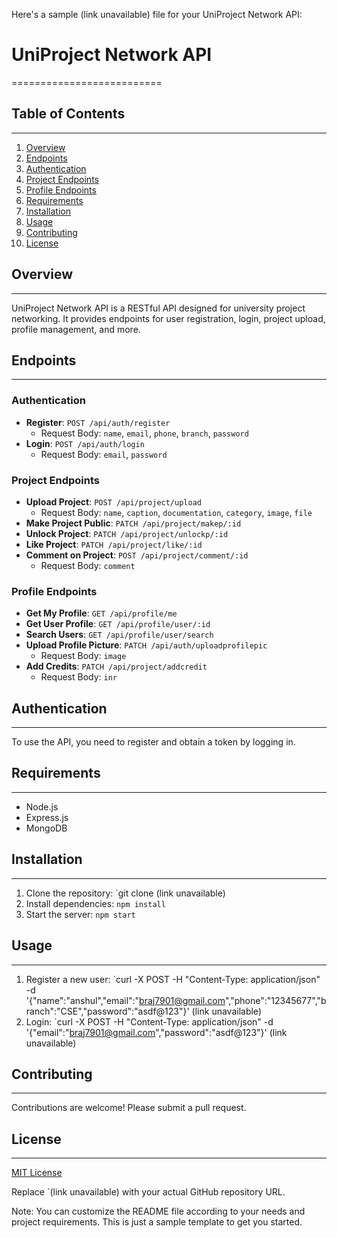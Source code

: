 Here's a sample (link unavailable) file for your UniProject Network API:


# UniProject Network API
==========================

## Table of Contents
-----------------

1. [Overview](#overview)
2. [Endpoints](#endpoints)
3. [Authentication](#authentication)
4. [Project Endpoints](#project-endpoints)
5. [Profile Endpoints](#profile-endpoints)
6. [Requirements](#requirements)
7. [Installation](#installation)
8. [Usage](#usage)
9. [Contributing](#contributing)
10. [License](#license)

## Overview
------------

UniProject Network API is a RESTful API designed for university project networking. It provides endpoints for user registration, login, project upload, profile management, and more.

## Endpoints
------------

### Authentication

* **Register**: `POST /api/auth/register`
	+ Request Body: `name`, `email`, `phone`, `branch`, `password`
* **Login**: `POST /api/auth/login`
	+ Request Body: `email`, `password`

### Project Endpoints

* **Upload Project**: `POST /api/project/upload`
	+ Request Body: `name`, `caption`, `documentation`, `category`, `image`, `file`
* **Make Project Public**: `PATCH /api/project/makep/:id`
* **Unlock Project**: `PATCH /api/project/unlockp/:id`
* **Like Project**: `PATCH /api/project/like/:id`
* **Comment on Project**: `POST /api/project/comment/:id`
	+ Request Body: `comment`

### Profile Endpoints

* **Get My Profile**: `GET /api/profile/me`
* **Get User Profile**: `GET /api/profile/user/:id`
* **Search Users**: `GET /api/profile/user/search`
* **Upload Profile Picture**: `PATCH /api/auth/uploadprofilepic`
	+ Request Body: `image`
* **Add Credits**: `PATCH /api/project/addcredit`
	+ Request Body: `inr`

## Authentication
---------------

To use the API, you need to register and obtain a token by logging in.

## Requirements
------------

* Node.js
* Express.js
* MongoDB

## Installation
------------

1. Clone the repository: `git clone (link unavailable)
2. Install dependencies: `npm install`
3. Start the server: `npm start`

## Usage
-----

1. Register a new user: `curl -X POST -H "Content-Type: application/json" -d '{"name":"anshul","email":"braj7901@gmail.com","phone":"12345677","branch":"CSE","password":"asdf@123"}' (link unavailable)
2. Login: `curl -X POST -H "Content-Type: application/json" -d '{"email":"braj7901@gmail.com","password":"asdf@123"}' (link unavailable)

## Contributing
------------

Contributions are welcome! Please submit a pull request.

## License
-------

[MIT License](LICENSE)


Replace `(link unavailable) with your actual GitHub repository URL.

Note: You can customize the README file according to your needs and project requirements. This is just a sample template to get you started.
